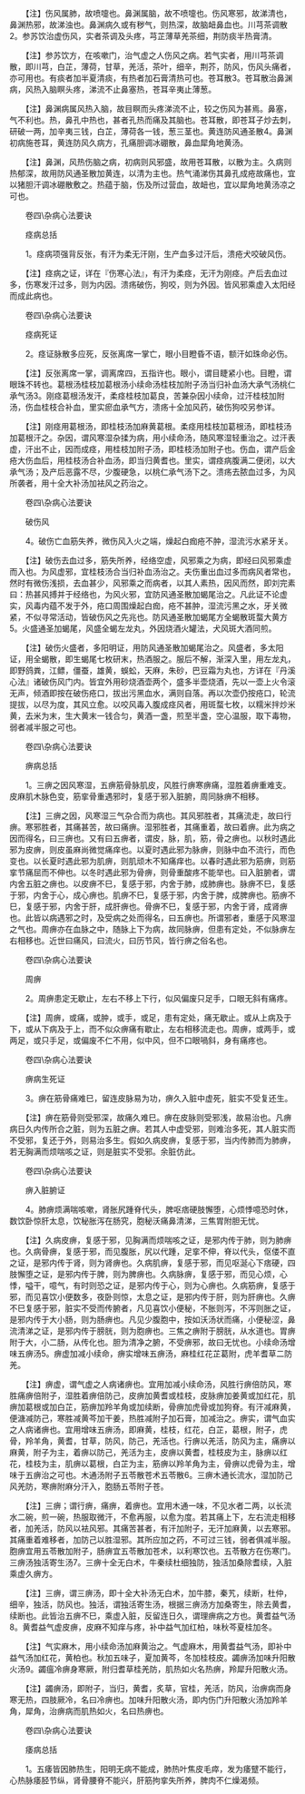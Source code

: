 <!-- { "loadSidebar": true } -->
　　【注】伤风属肺，故喷嚏也。鼻渊属脑，故不喷嚏也。伤风寒邪，故涕清也，鼻渊热邪，故涕浊也。鼻渊病久或有秽气，则热深，故脑衄鼻血也。川芎茶调散2。参苏饮治虚伤风，实者茶调及头疼，芎芷薄草羌茶细，荆防痰半热膏清。

　　【注】参苏饮方，在咳嗽门，治气虚之人伤风之病。若气实者，用川芎茶调散，即川芎，白芷，薄荷，甘草，羌活，茶叶，细辛，荆芥，防风，伤风头痛者，亦可用也。有痰者加半夏清痰，有热者加石膏清热可也。苍耳散3。苍耳散治鼻渊病，风热入脑瞑头疼，涕流不止鼻塞热，苍耳辛夷止薄葱。

　　【注】鼻渊病属风热入脑，故目瞑而头疼涕流不止，较之伤风为甚焉。鼻塞，气不利也。热，鼻孔中热也，甚者孔热而痛及其脑也。苍耳散，即苍耳子炒去刺，研破一两，加辛夷三钱，白芷，薄荷各一钱，葱三茎也。黄连防风通圣散4。鼻渊初病施苍耳，黄连防风久病方，孔痛胆调冰硼散，鼻血犀角地黄汤。

　　【注】鼻渊，风热伤脑之病，初病则风邪盛，故用苍耳散，以散为主。久病则热郁深，故用防风通圣散加黄连，以清为主也。热气涌涕伤其鼻孔成疮故痛也，宜以猪胆汗调冰硼散敷之。热蕴于脑，伤及所过营血，故衄也，宜以犀角地黄汤凉之可也。

　　卷四\杂病心法要诀

　　痉病总括

　　1。痉病项强背反张，有汗为柔无汗刚，生产血多过汗后，溃疮犬咬破风伤。

　　【注】痉病之证，详在『伤寒心法』，有汗为柔痉，无汗为刚痉。产后去血过多，伤寒发汗过多，则为内因。溃疡破伤，狗咬，则为外因。皆风邪乘虚入太阳经而成此病也。

　　卷四\杂病心法要诀

　　痉病死证

　　2。痉证脉散多应死，反张离席一掌亡，眼小目瞪昏不语，额汗如珠命必伤。

　　【注】反张离席一掌，调离席四，五指许也。眼小，谓目睫紧小也。目瞪，谓眼珠不转也。葛根汤桂枝加葛根汤小续命汤桂枝加附子汤当归补血汤大承气汤桃仁承气汤3。刚痉葛根汤发汗，柔痉桂枝加葛良，苦兼杂因小续命，过汗桂枝加附汤，伤血桂枝合补血，里实瘀血承气方，溃疡十全加风药，破伤狗咬另参详。

　　【注】刚痉用葛根汤，即桂枝汤加麻黄葛根。柔痉用桂枝加葛根汤，即桂枝汤加葛根汗之。杂因，谓风寒湿杂揉为病，用小续命汤，随风寒湿轻重治之。过汗表虚，汗出不止，因而成痉，用桂枝加附子汤，即桂枝汤加附子也。伤血，谓产后金疮大伤血后，用桂枝汤合补血汤，即当归黄耆也。里实，谓痉病腹满二便闭，以大承气汤；及产后恶露不尽，少腹硬急，以桃仁承气汤下之。溃疡去脓血过多，为风所袭者，用十全大补汤加袪风之药治之。

　　卷四\杂病心法要诀

　　破伤风

　　4。破伤亡血筋失养，微伤风入火之端，燥起白痂疮不肿，湿流污水紧牙关。

　　【注】破伤去血过多，筋失所养，经络空虚，风邪乘之为病，即经曰风邪乘虚而入也。为风虚邪，宜桂枝汤合当归补血汤治之。夫伤重出血过多而病风者常也，然时有微伤浅损，去血甚少，风邪乘之而病者，以其人素热，因风而然，即刘完素曰：热甚风搏并于经络也，为风火邪，宜防风通圣散加蝎尾治之。凡此证不论虚实，风毒内蕴不发于外，疮口周围燥起白痂，疮不甚肿，湿流污黑之水，牙关微紧，不似寻常活动，皆破伤风之先兆也。防风通圣散加蝎尾方全蝎散斑蝥大黄方5。火盛通圣加蝎尾，风盛全蝎左龙丸，外因烧酒火罐法，犬风斑大酒同煎。

　　【注】破伤火盛者，多阳明证，用防风通圣散加蝎尾治之。风盛者，多太阳证，用全蝎散，即生蝎尾七枚研末，热酒服之。服后不解，渐深入里，用左龙丸，即野鸽粪，江鳔，僵蚕，雄黄，蜈蚣，天麻，朱砂，巴豆霜为丸也，方详在『丹溪心法』诸破伤风门内。皆宜外用砂烧酒壶两个，盛多半壶烧酒，先以一壶上火令滚无声，倾酒即按在破伤疮口，拔出污黑血水，满则自落。再以次壶仍按疮口，轮流提拔，以尽为度，其风立愈。以咬风毒入腹成痉风者，用斑蝥七枚，以糯米拌炒米黄，去米为末，生大黄末一钱合匀，黄酒一盏，煎至半盏，空心温服，取下毒物，弱者减半服之可也。

　　卷四\杂病心法要诀

　　痹病总括

　　1。三痹之因风寒湿，五痹筋骨脉肌皮，风胜行痹寒痹痛，湿胜着痹重难支。皮麻肌木脉色变，筋挛骨重遇邪时，复感于邪入脏腑，周同脉痹不相移。

　　【注】三痹之因，风寒湿三气杂合而为病也。其风邪胜者，其痛流走，故曰行痹。寒邪胜者，其痛甚苦，故曰痛痹。湿邪胜者，其痛重着，故曰着痹。此为病之因而得名，曰三痹也。又有曰五痹者，谓皮，脉，肌，筋，骨之痹也。以秋时遇此邪为皮痹，则皮虽麻尚微觉痛痒也。以夏时遇此邪为脉痹，则脉中血不流行，而色变也。以长夏时遇此邪为肌痹，则肌顽木不知痛痒也。以春时遇此邪为筋痹，则筋挛节痛屈而不伸也。以冬时遇此邪为骨痹，则骨重酸疼不能举也。曰入脏腑者，谓内舍五脏之痹也。以皮痹不巳，复感于邪，内舍于肺，成肺痹也。脉痹不巳，复感于邪，内舍于心，成心痹也。肌痹不巳，复感于邪，内舍于脾，成脾痹也。筋痹不巳，复感于邪，内舍于肝，成肝痹也。骨痹不巳，复感于邪，内舍于肾，成肾痹也。此皆以病遇邪之时，及受病之处而得名，曰五痹也。所谓邪者，重感于风寒湿之气也。周痹亦在血脉之中，随脉上下为病，故同脉痹，但患有定处，不似脉痹左右相移也。近世曰痛风，曰流火，曰历节风，皆行痹之俗名也。

　　卷四\杂病心法要诀

　　周痹

　　2。周痹患定无歇止，左右不移上下行，似风偏废只足手，口眼无斜有痛疼。

　　【注】周痹，或痛，或肿，或手，或足，患有定处，痛无歇止。或从上病及于下，或从下病及于上，而不似众痹痛有歇止，左右相移流走也。周痹，或两手，或两足，或只手足，或偏废不仁不用，似中风，但不口眼喎斜，身有痛疼也。

　　卷四\杂病心法要诀

　　痹病生死证

　　3。痹在筋骨痛难巳，留连皮脉易为功，痹久入脏中虚死，脏实不受复还生。

　　【注】痹在筋骨则受邪深，故痛久难巳。痹在皮脉则受邪浅，故易治也。凡痹病日久内传所合之脏，则为五脏之痹。若其人中虚受邪，则难治多死，其人脏实而不受邪，复还于外，则易治多生。假如久病皮痹，复感于邪，当内传肺而为肺痹，若无胸满而烦喘咳之证，则是脏实不受邪。余脏仿此。

　　卷四\杂病心法要诀

　　痹入脏腑证

　　4。肺痹烦满喘咳嗽，肾胀尻踵脊代头，脾呕痞硬肢懈堕，心烦悸噫恐时休，数饮卧惊肝太息，饮秘胀泻在肠究，胞秘沃痛鼻清涕，三焦胃附胆无忧。

　　【注】久病皮痹，复感于邪，见胸满而烦喘咳之证，是邪内传于肺，则为肺痹也。久病骨痹，复感于邪，而见腹胀，尻以代踵，足挛不伸，脊以代头，伛偻不直之证，是邪内传于肾，则为肾痹也。久病肌痹，复感于邪，而见呕涎心下痞硬，四肢懈堕之证，是邪内传于脾，则为脾痹也。久病脉痹，复感于邪，而见心烦，心悸，嗌干，噫气，有时则恐之证，是邪内传于心，则为心痹也。久病筋痹，复感于邪，而见喜饮小便数多，夜卧则惊，太息之证，是邪内传于肝，则为肝痹也。久痹不巳复感于邪，脏实不受而传腑者，凡见喜饮小便秘，不胀则泻，不泻则胀之证，是邪内传于大小肠，则为肠痹也。凡见少腹胞中，按如沃汤状而痛，小便秘涩，鼻流清涕之证，是邪内传于膀胱，则为胞痹也。三焦之痹附于膀胱，从水道也。胃痹附于大，小二肠，从传化也。胆为清净之腑，不受痹邪，故曰无忧也。小续命汤增味五痹汤5。痹虚加减小续命，痹实增味五痹汤，麻桂红花芷葛附，虎羊耆草二防羌。

　　【注】痹虚，谓气虚之人病诸痹也。宜用加减小续命汤，风胜行痹倍防风，寒胜痛痹倍附子，湿胜着痹倍防己，皮痹加黄耆或桂枝，皮脉痹加姜黄或加红花，肌痹加葛根或加白芷，筋痹加羚羊角或加续断，骨痹加虎骨或加狗脊。有汗减麻黄，便溏减防己，寒胜减黄芩加干姜，热胜减附子加石膏，加减治之。痹实，谓气血实之人病诸痹也。宜用增味五痹汤，即麻黄，桂枝，红花，白芷，葛根，附子，虎骨，羚羊角，黄耆，甘草，防风，防己，羌活也。行痹以羌活，防风为主，痛痹以麻黄，附子为主，着痹以防己，羌活为主，皮痹以黄耆，桂枝皮为主，脉痹以红花，桂枝为主，肌痹以葛根，白芷为主，筋痹以羚羊角为主，骨痹以虎骨为主，增味于五痹治之可也。木通汤附子五苓散苍术五苓散6。三痹木通长流水，湿加防己风羌防，寒痹附麻分汗入，胞肠五苓附子苍。

　　【注】三痹；谓行痹，痛痹，着痹也。宜用木通一味，不见水者二两，以长流水二碗，煎一碗，热服取微汗，不愈再服，以愈为度。若其痛上下，左右流走相移者，加羌活，防风以袪风邪。其痛苦甚者，有汗加附子，无汗加麻黄，以去寒邪。其痛重着难移者，加防己以胜湿邪。其所应加之药，不可过三钱，弱者俱减半服。胞痹宜用五苓散加附子，肠痹宜五苓散加苍术，以利寒饮也。五苓散方在伤寒门。三痹汤独活寄生汤7。三痹十全无白术，牛秦续杜细独防，独活加桑除耆续，入脏乘虚久痹方。

　　【注】三痹，谓三痹汤，即十全大补汤无白术，加牛膝，秦艽，续断，杜仲，细辛，独活，防风也。独活，谓独活寄生汤，根据三痹汤方加桑寄生，除去黄耆，续断也。此皆治五痹不巳，乘虚入脏，反留连日久，谓理痹病之方也。黄耆益气汤8。黄耆益气虚皮痹，皮麻不知痒与疼，补中益气加红柏，味秋芩夏桂加冬。

　　【注】气实麻木，用小续命汤加麻黄治之。气虚麻木，用黄耆益气汤，即补中益气汤加红花，黄柏也。秋加五味子，夏加黄芩，冬加桂枝皮。蠲痹汤加味升阳散火汤9。蠲瘟冷痹身寒厥，附归耆草桂羌防，肌热如火名热痹，羚犀升阳散火汤。

　　【注】蠲痹汤，即附子，当归，黄耆，炙草，官桂，羌活，防风，治痹病而身寒无热，四肢厥冷，名曰冷痹也。加味升阳散火汤，即内伤门升阳散火汤加羚羊角，犀角，治痹病而肌热如火，名曰热痹也。

　　卷四\杂病心法要诀

　　痿病总括

　　1。五痿皆因肺热生，阳明无病不能成，肺热叶焦皮毛瘁，发为痿躄不能行，心热脉痿胫节纵，肾骨腰脊不能兴，肝筋拘挛失所养，脾肉不仁燥渴频。

